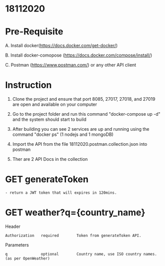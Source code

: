 # 18112020
 
# Pre-Requisite
  A. Install docker(https://docs.docker.com/get-docker/)
  
  B. Install docker-comopose (https://docs.docker.com/compose/install/)
  
  C. Postman (https://www.postman.com/) or any other API client 
  
# Instruction  
  1. Clone the project and ensure that port 8085, 27017, 27018, and 27019 are open and available on your computer
  
  2. Go to the project folder and run this command "docker-compose up -d" and the system should start to build
  
  3. After building you can see 2 services are up and running using the command "docker ps" (1 nodejs and 1 mongoDB)
  
  4. Import the API from the file 18112020.postman.collection.json into postman
  
  5. Ther are 2 API Docs in the collection
  
  
  # GET generateToken
  
    - return a JWT token that will expires in 120mins.
  
  
  # GET weather?q={country_name} 
  
  Header
  
    Authorization   required        Token from generateToken API.
  
  Parameters
  
    q               optional        Country name, use ISO country names. (as per OpenWeather)
  
